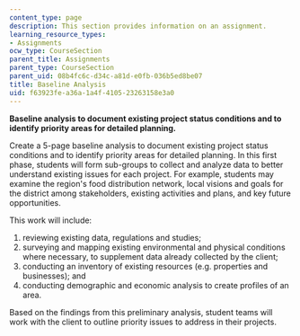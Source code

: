```yaml
---
content_type: page
description: This section provides information on an assignment.
learning_resource_types:
- Assignments
ocw_type: CourseSection
parent_title: Assignments
parent_type: CourseSection
parent_uid: 08b4fc6c-d34c-a81d-e0fb-036b5ed8be07
title: Baseline Analysis
uid: f63923fe-a36a-1a4f-4105-23263158e3a0
---
```


**Baseline analysis to document existing project status conditions and to identify priority areas for detailed planning.**

Create a 5-page baseline analysis to document existing project status conditions and to identify priority areas for detailed planning. In this first phase, students will form sub-groups to collect and analyze data to better understand existing issues for each project. For example, students may examine the region's food distribution network, local visions and goals for the district among stakeholders, existing activities and plans, and key future opportunities.

This work will include:

1.  reviewing existing data, regulations and studies;
2.  surveying and mapping existing environmental and physical conditions where necessary, to supplement data already collected by the client;
3.  conducting an inventory of existing resources (e.g. properties and businesses); and
4.  conducting demographic and economic analysis to create profiles of an area.

Based on the findings from this preliminary analysis, student teams will work with the client to outline priority issues to address in their projects.
